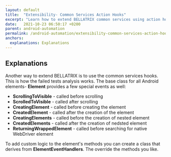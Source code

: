 ```yaml
---
layout: default
title:  "Extensibility- Common Services Action Hooks"
excerpt: "Learn how to extend BELLATRIX common services using action hooks."
date:   2021-10-23 06:50:17 +0200
parent: android-automation
permalink: /android-automation/extensibility-common-services-action-hooks/
anchors:
  explanations: Explanations
---
```

Explanations
------------
Another way to extend BELLATRIX is to use the common services hooks. This is how the failed tests analysis works. The base class for all Android elements- **Element** provides a few special events as well:
- **ScrollingToVisible** - called before scrolling
- **ScrolledToVisible** - called after scrolling
- **CreatingElement** - called before creating the element
- **CreatedElement** - called after the creation of the element
- **CreatingElements** - called before the creation of nested element
- **CreatedElements** - called after the creation of nedsted element
- **ReturningWrappedElement** - called before searching for native WebDriver element

To add custom logic to the element's methods you can create a class that derives from **ElementEventHandlers**. The override the methods you like.